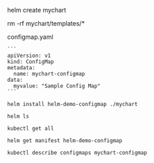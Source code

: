 
helm create mychart


rm -rf mychart/templates/*



configmap.yaml
~~~~~~~~~~~~~
```
apiVersion: v1
kind: ConfigMap
metadata:
  name: mychart-configmap
data:
  myvalue: "Sample Config Map"
```

helm install helm-demo-configmap ./mychart

helm ls

kubectl get all

helm get manifest helm-demo-configmap

kubectl describe configmaps mychart-configmap
